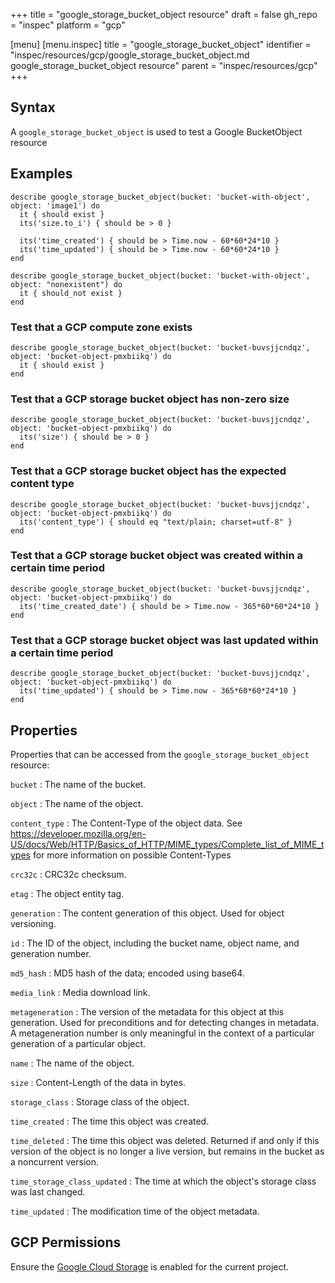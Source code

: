 +++
title = "google_storage_bucket_object resource"
draft = false
gh_repo = "inspec"
platform = "gcp"

[menu]
  [menu.inspec]
    title = "google_storage_bucket_object"
    identifier = "inspec/resources/gcp/google_storage_bucket_object.md google_storage_bucket_object resource"
    parent = "inspec/resources/gcp"
+++

## Syntax

A `google_storage_bucket_object` is used to test a Google BucketObject resource

## Examples

```
describe google_storage_bucket_object(bucket: 'bucket-with-object', object: 'image1') do
  it { should exist }
  its('size.to_i') { should be > 0 }

  its('time_created') { should be > Time.now - 60*60*24*10 }
  its('time_updated') { should be > Time.now - 60*60*24*10 }
end

describe google_storage_bucket_object(bucket: 'bucket-with-object', object: "nonexistent") do
  it { should_not exist }
end
```

### Test that a GCP compute zone exists

    describe google_storage_bucket_object(bucket: 'bucket-buvsjjcndqz',  object: 'bucket-object-pmxbiikq') do
      it { should exist }
    end

### Test that a GCP storage bucket object has non-zero size

    describe google_storage_bucket_object(bucket: 'bucket-buvsjjcndqz',  object: 'bucket-object-pmxbiikq') do
      its('size') { should be > 0 }
    end

### Test that a GCP storage bucket object has the expected content type

    describe google_storage_bucket_object(bucket: 'bucket-buvsjjcndqz',  object: 'bucket-object-pmxbiikq') do
      its('content_type') { should eq "text/plain; charset=utf-8" }
    end

### Test that a GCP storage bucket object was created within a certain time period

    describe google_storage_bucket_object(bucket: 'bucket-buvsjjcndqz',  object: 'bucket-object-pmxbiikq') do
      its('time_created_date') { should be > Time.now - 365*60*60*24*10 }
    end

### Test that a GCP storage bucket object was last updated within a certain time period

    describe google_storage_bucket_object(bucket: 'bucket-buvsjjcndqz',  object: 'bucket-object-pmxbiikq') do
      its('time_updated') { should be > Time.now - 365*60*60*24*10 }
    end

## Properties

Properties that can be accessed from the `google_storage_bucket_object` resource:

`bucket`
: The name of the bucket.

`object`
: The name of the object.

`content_type`
: The Content-Type of the object data. See https://developer.mozilla.org/en-US/docs/Web/HTTP/Basics_of_HTTP/MIME_types/Complete_list_of_MIME_types for more information on possible Content-Types

`crc32c`
: CRC32c checksum.

`etag`
: The object entity tag.

`generation`
: The content generation of this object. Used for object versioning.

`id`
: The ID of the object, including the bucket name, object name, and generation number.

`md5_hash`
: MD5 hash of the data; encoded using base64.

`media_link`
: Media download link.

`metageneration`
: The version of the metadata for this object at this generation. Used for preconditions and for detecting changes in metadata. A metageneration number is only meaningful in the context of a particular generation of a particular object.

`name`
: The name of the object.

`size`
: Content-Length of the data in bytes.

`storage_class`
: Storage class of the object.

`time_created`
: The time this object was created.

`time_deleted`
: The time this object was deleted. Returned if and only if this version of the object is no longer a live version, but remains in the bucket as a noncurrent version.

`time_storage_class_updated`
: The time at which the object's storage class was last changed.

`time_updated`
: The modification time of the object metadata.

## GCP Permissions

Ensure the [Google Cloud Storage](https://console.cloud.google.com/apis/library/storage-component.googleapis.com/) is enabled for the current project.
